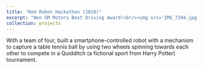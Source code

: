 ```yaml
---
title: "Red Robot Hackathon (2018)"
excerpt: "Won GM Motors Best Driving Award!<br/><img src='IMG_7394.jpg'>"
collection: projects
---
```


With a team of four, built a smartphone-controlled robot with a mechanism to capture a table tennis ball by using two wheels spinning towards each other to compete in a Quidditch (a fictional sport from Harry Potter) tournament.
